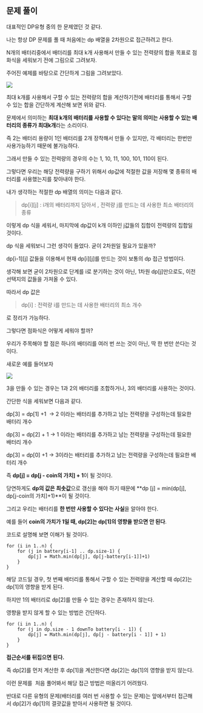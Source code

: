 ## 문제 풀이

대표적인 DP유형 중의 한 문제였던 것 같다.

나는 항상 DP 문제를 풀 때 처음에는 dp 배열을 2차원으로 접근하려고 한다.

N개의 배터리중에서 배터리를 최대 k개 사용해서 만들 수 있는 전력량의 합을 목표로 점화식을 세워보기 전에 그림으로 그려보자.

주어진 예제를 바탕으로 간단하게 그림을 그려보았다.


![](https://blog.kakaocdn.net/dn/dhtBu6/btsGcL1ue0V/Uf4bn5z9Cj4UvNvtiHIAyk/img.png)

최대 k개를 사용해서 구할 수 있는 전력량의 합을 계산하기전에 배터리를 통해서 구할 수 있는 합을 간단하게 계산해 보면 위와 같다.

문제에서 의미하는 **최대 k개의 배터리를 사용할 수 있다는 말의 의미는 사용할 수 있는 배터리의 종류가 최대k개**라는 소리이다.

즉 2는 배터리 용량이 1인 배터리를 2개 장착해서 만들 수 있지만, 각 배터리는 한번만 사용가능하기 때문에 불가능하다.

그래서 만들 수 있는 전력량의 경우의 수는 1, 10, 11, 100, 101, 110이 된다.

그렇다면 우리는 해당 전력량을 구하기 위해서 dp값에 적절한 값을 저장해 몇 종류의 배터리를 사용했는지를 찾아내야 한다.

내가 생각하는 적절한 dp 배열의 의미는 다음과 같다.

> dp[i][j] : i개의 배터리까지 담아서 , 전력량 j를 만드는 데 사용한 최소 배터리의 종류 

이렇게 dp 식을 세워서, 마지막에 dp값이 k개 이하인 j값들의 집합이 전력량의 집합일 것이다.

dp 식을 세워보니 그런 생각이 들었다. 굳이 2차원일 필요가 있을까?

dp[i-1][j] 값들을 이용해서 현재 dp[i][j]를 만드는 것이 보통의 dp 접근 방법이다.

생각해 보면 굳이 2차원으로 단계를 i로 분기하는 것이 아닌, 1차원 dp[j]만으로도, 이전 선택지의 값들을 가져올 수 있다.

따라서 dp 값은 

> dp[i] : 전력량 i를 만드는 데 사용한 배터리의 최소 개수

로 정리가 가능하다.

그렇다면 점화식은 어떻게 세워야 할까?

우리가 주목해야 할 점은 하나의 배터리를 여러 번 쓰는 것이 아닌, 딱 한 번만 쓴다는 것이다.

새로운 예를 들어보자

![](https://blog.kakaocdn.net/dn/mL3si/btsGbANeiMu/7pYRK9AtWNFiCkAHriHeMK/img.png)

3을 만들 수 있는 경우는 1과 2의 배터리를 조합하거나, 3의 배터리를 사용하는 것이다.

간단한 식을 세워보면 다음과 같다.

dp[3] = dp[1] +1  -> 2 이라는 배터리를 추가하고 남는 전력량을 구성하는데 필요한 배터리 개수

dp[3] = dp[2] + 1 -> 1 이라는 배터리를 추가하고 남는 전력량을 구성하는데 필요한 배터리 개수

dp[3] = dp[0] +1 -> 3이라는 배터리를 추가하고 남는 전력량을 구성하는데 필요한 배터리 개수

즉 **dp[j] = dp[j - coin의 가치] + 1**이 될 것이다.

당연하게도 **dp의 값은 최솟값**으로 갱신을 해야 하기 때문에 **dp [j] = min(dp[j], dp[j-coin의 가치]+1)**이 될 것이다.

그리고 우리는 배터리를 **한 번만 사용할 수 있다는 사실**을 알아야 한다.

예를 들어 **coin의 가치가 1일 때, dp[2]는 dp[1]의 영향을 받으면 안 된다**.

코드로 설명해 보면 이해가 될 것이다.

```
for (i in 1..n) {
	for (j in battery[i-1] .. dp.size-1) {
    	dp[j] = Math.min(dp[j], dp[j-battery[i-1]]+1)
    }
}
```

해당 코드일 경우, 첫 번째 배터리를 통해서 구할 수 있는 전력량을 계산할 때 dp[2]는 dp[1]의 영향을 받게 된다.

하지만 1의 배터리로 dp[2]를 만들 수 있는 경우는 존재하지 않는다.

영향을 받지 않게 할 수 있는 방법은 간단하다.

```
for (i in 1..n) {
    for (j in dp.size - 1 downTo battery[i - 1]) { 
        dp[j] = Math.min(dp[j], dp[j - battery[i - 1]] + 1)
    }
}
```

**접근순서를 뒤집으면 된다.**

즉 dp[2]를 먼저 계산한 후 dp[1]을 계산한다면 dp[2]는 dp[1]의 영향을 받지 않는다.

이런 문제를  처음 풀어봐서 해당 접근 방법은 떠올리기 어려웠다.

반대로 다른 유형의 문제(배터리를 여러 번 사용할 수 있는 문제)는 앞에서부터 접근해서 dp[2]가 dp[1]의 결괏값을 받아서 사용하면 될 것이다.